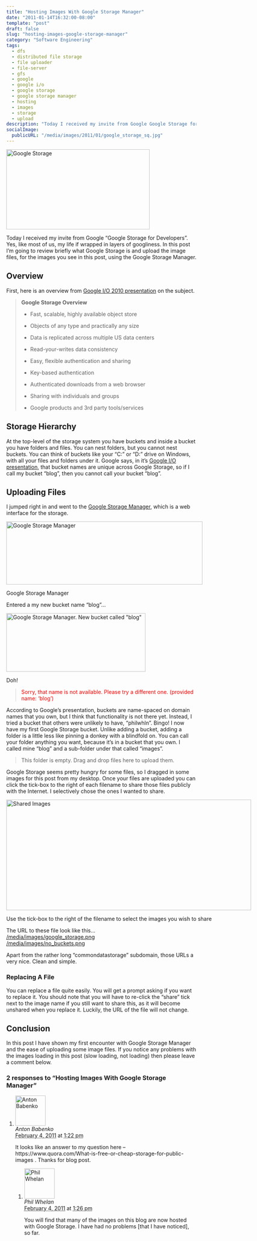 ```yaml
---
title: "Hosting Images With Google Storage Manager"
date: "2011-01-14T16:32:00-08:00"
template: "post"
draft: false
slug: "hosting-images-google-storage-manager"
category: "Software Engineering"
tags:
  - dfs
  - distributed file storage
  - file uploader
  - file-server
  - gfs
  - google
  - google i/o
  - google storage
  - google storage manager
  - hosting
  - images
  - storage
  - upload
description: "Today I received my invite from Google Google Storage for Developers. Yes, like most of us, my life if wrapped in layers of googliness. In this post I'm going to review briefly what Google Storage is and upload the image files, for the images you see in this post, using the Google Storage Manager."
socialImage:
  publicURL: "/media/images/2011/01/google_storage_sq.jpg"
---
```

<a href="/hosting-images-google-storage-manager"><img alt="Google Storage" class="size-full wp-image-887" height="212" src="/media/images/google_storage.png" title="Google Storage" width="380"/></a>

Today I received my invite from Google “Google Storage for Developers”. Yes, like most of us, my life if wrapped in layers of googliness. In this post I’m going to review briefly what Google Storage is and upload the image files, for the images you see in this post, using the Google Storage Manager. 

## Overview

First, here is an overview from [Google I/O 2010 presentation](https://www.youtube.com/watch?v=GLbRvcbkAwE#t=12m56s) on the subject.

>  
> __Google Storage Overview__
> 
> *   Fast, scalable, highly available object store
> 
> *   Objects of any type and practically any size
> *   Data is replicated across multiple US data centers
> *   Read-your-writes data consistency
> 
> *   Easy, flexible authentication and sharing
> 
> *   Key-based authentication
> *   Authenticated downloads from a web browser
> *   Sharing with individuals and groups
> 
> *   Google products and 3rd party tools/services
> 
> 

## Storage Hierarchy

At the top-level of the storage system you have buckets and inside a bucket you have folders and files. You can nest folders, but you cannot nest buckets. You can think of buckets like your “C:” or “D:” drive on Windows, with all your files and folders under it. Google says, in it’s [Google I/O presentation](https://www.youtube.com/watch?v=GLbRvcbkAwE), that bucket names are unique across Google Storage, so if I call my bucket “blog”, then you cannot call your bucket “blog”.

## Uploading Files

I jumped right in and went to the [Google Storage Manager](https://sandbox.google.com/storage/#), which is a web interface for the storage.

<div class="wp-caption alignnone" id="attachment_879" style="width: 530px">
<a href="/media/images/no_buckets.png">
<img alt="Google Storage Manager" class="size-full wp-image-879" height="167" src="/media/images/no_buckets.png" title="Google Storage Manager" width="520"/>
</a>
<p class="wp-caption-text">Google Storage Manager</p>
</div>

Entered a my new bucket name “blog”…

<a href="/media/images/bucket_called_blog.png"><img alt='Google Storage Manager. New bucket called "blog"' class="size-full wp-image-880" height="155" src="/media/images/bucket_called_blog.png" title='Google Storage Manager. New bucket called "blog"' width="369"/></a>

Doh!

<blockquote style="color: red">
<p>Sorry, that name is not available. Please try a different one. (provided name: ‘blog’)</p>
</blockquote>

According to Google’s presentation, buckets are name-spaced on domain names that you own, but I think that functionality is not there yet. Instead, I tried a bucket that others were unlikely to have, “philwhln”. Bingo! I now have my first Google Storage bucket. Unlike adding a bucket, adding a folder is a little less like pinning a donkey with a blindfold on. You can call your folder anything you want, because it’s in a bucket that you own. I called mine “blog” and a sub-folder under that called “images”.

>  
> This folder is empty. Drag and drop files here to upload them.
> 

Google Storage seems pretty hungry for some files, so I dragged in some images for this post from my desktop. Once your files are uploaded you can click the tick-box to the right of each filename to share those files publicly with the Internet. I selectively chose the ones I wanted to share.

<div class="wp-caption alignnone" id="attachment_884" style="width: 659px">
<a href="/media/images/shared_images.png">
<img alt="Shared Images" class="size-full wp-image-884" height="293" src="/media/images/shared_images.png" title="Shared Images" width="649"/>
</a>
<p class="wp-caption-text">Use the tick-box to the right of the filename to select the images you wish to share</p>
</div>

The URL to these file look like this…  
[/media/images/google\_storage.png](/media/images/google_storage.png)  
[/media/images/no\_buckets.png](/media/images/no_buckets.png)

Apart from the rather long “commondatastorage” subdomain, those URLs a very nice. Clean and simple.

### Replacing A File

You can replace a file quite easily. You will get a prompt asking if you want to replace it. You should note that you will have to re-click the “share” tick next to the image name if you still want to share this, as it will become unshared when you replace it. Luckily, the URL of the file will not change.

## Conclusion

In this post I have shown my first encounter with Google Storage Manager and the ease of uploading some image files. If you notice any problems with the images loading in this post (slow loading, not loading) then please leave a comment below.

<div id="comments">
  <h3 id="comments-number" class="comments-header">2 responses to “Hosting Images With Google Storage Manager”</h3>
  <ol class="comment-list">
    <li id="comment-963" class="comment even thread-even depth-1 comment reader">
      <img alt="Anton Babenko" src="https://1.gravatar.com/avatar/fc9fce3c16a287d672ec5433430f11ca?s=80&amp;d=https%3A%2F%2F1.gravatar.com%2Favatar%2Fad516503a11cd5ca435acc9bb6523536%3Fs%3D80&amp;r=PG" class="avatar avatar-80 photo" height="80" width="80" />
      <div class="comment-meta comment-meta-data">
        <div class="comment-author vcard">
          <cite class="fn" title="https://imagepush.to">Anton Babenko</cite>
        </div>
        <!-- .comment-author .vcard -->
        <abbr class="comment-date" title="Friday, February 4th, 2011, 1:22 pm">February 4, 2011</abbr> at <abbr class="comment-time" title="Friday, February 4th, 2011, 1:22 pm">1:22 pm</abbr>
      </div>
      <div class="comment-text">
        <p>It looks like an answer to my question here – https://www.quora.com/What-is-free-or-cheap-storage-for-public-images . Thanks for blog post.</p>
      </div>
      <!-- .comment-text -->
      <ol class="children">
        <li id="comment-964" class="comment byuser comment-author-admin bypostauthor odd alt depth-2 comment role-administrator user-admin entry-author">
          <img alt="Phil Whelan" src="https://1.gravatar.com/avatar/5f357d996da96ccd36d3374e3728bf29?s=80&amp;d=https%3A%2F%2F1.gravatar.com%2Favatar%2Fad516503a11cd5ca435acc9bb6523536%3Fs%3D80&amp;r=PG" class="avatar avatar-80 photo" height="80" width="80" />
          <div class="comment-meta comment-meta-data">
            <div class="comment-author vcard">
              <cite class="fn" title="https://www.google.com/profiles/101358683928607234715">Phil Whelan</cite>
            </div>
            <!-- .comment-author .vcard -->
            <abbr class="comment-date" title="Friday, February 4th, 2011, 1:26 pm">February 4, 2011</abbr> at <abbr class="comment-time" title="Friday, February 4th, 2011, 1:26 pm">1:26 pm</abbr>
          </div>
          <div class="comment-text">
            <p>You will find that many of the images on this blog are now hosted with Google Storage. I have had no problems [that I have noticed], so far.</p>
          </div>
          <!-- .comment-text -->
        </li>
        <!-- .comment -->
      </ol>
    </li>
    <!-- .comment -->
  </ol>
  <!-- .comment-list -->
</div>

